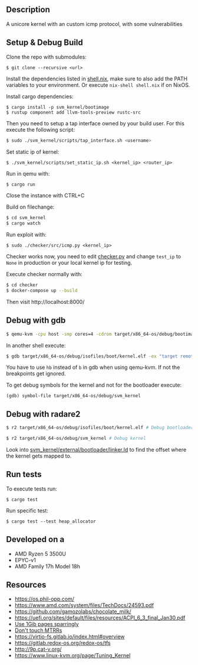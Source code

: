 ## Description
A unicore kernel with an custom icmp protocol, with some vulnerabilities

## Setup & Debug Build
Clone the repo with submodules:
```
$ git clone --recursive <url>
```

Install the dependencies listed in [shell.nix](shell.nix), make sure to also add the PATH variables to your environment.
Or execute `nix-shell shell.nix` if on NixOS.

Install cargo dependencies:
```
$ cargo install -p svm_kernel/bootimage
$ rustup component add llvm-tools-preview rustc-src
```

Then you need to setup a tap interface owned by your build user. For this
execute the following script:
```bash
$ sudo ./svm_kernel/scripts/tap_interface.sh <username>
```

Set static ip of kernel:
```
$ ./svm_kernel/scripts/set_static_ip.sh <kernel_ip> <router_ip>
```

Run in qemu with:
```bash
$ cargo run
```
Close the instance with CTRL+C

Build on filechange:
```bash
$ cd svm_kernel
$ cargo watch
```

Run exploit with:
```
$ sudo ./checker/src/icmp.py <kernel_ip>
```

Checker works now, you need to edit [checker.py](https://github.com/enowars/enowars5-service-kernel_mania/blob/enowars/checker/src/checker.py#L39) and change `test_ip` to `None` in production or your local kernel ip for testing.

Execute checker normally with:
```bash
$ cd checker
$ docker-compose up --build
```

Then visit http://localhost:8000/


## Debug with gdb
```bash
$ qemu-kvm -cpu host -smp cores=4 -cdrom target/x86_64-os/debug/bootimage-svm_kernel.iso -serial stdio -display none -device isa-debug-exit,iobase=0xf4,iosize=0x04 -m 2G
```
In another shell execute:
```bash
$ gdb target/x86_64-os/debug/isofiles/boot/kernel.elf -ex "target remote:1234"
```
You have to use `hb` instead of `b` in gdb when using qemu-kvm. If not the breakpoints get ignored.

To get debug symbols for the kernel and not for the bootloader execute:
```
(gdb) symbol-file target/x86_64-os/debug/svm_kernel
```


## Debug with radare2
```bash
$ r2 target/x86_64-os/debug/isofiles/boot/kernel.elf # Debug bootloader
```
```bash
$ r2 target/x86_64-os/debug/svm_kernel # Debug kernel
```

Look into [svm_kernel/external/bootloader/linker.ld](svm_kernel/external/bootloader/linker.ld) to find the offset where the kernel gets mapped to.

## Run tests
To execute tests run:
```
$ cargo test
```
Run specific test:
```
$ cargo test --test heap_allocator
```

## Developed on a
* AMD Ryzen 5 3500U
* EPYC-v1
* AMD Family 17h Model 18h

## Resources
* https://os.phil-opp.com/
* https://www.amd.com/system/files/TechDocs/24593.pdf
* https://github.com/gamozolabs/chocolate_milk/
* https://uefi.org/sites/default/files/resources/ACPI_6_3_final_Jan30.pdf
* [Use 1Gib pages sparringly](https://forum.osdev.org/viewtopic.php?f=1&t=32699)
* [Don't touch MTRRs](https://forum.osdev.org/viewtopic.php?t=29034&p=246311)
* https://virtio-fs.gitlab.io/index.html#overview
* https://gitlab.redox-os.org/redox-os/tfs
* http://9p.cat-v.org/
* https://www.linux-kvm.org/page/Tuning_Kernel



